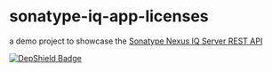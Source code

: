 # sonatype-iq-app-licenses

a demo project to showcase the [Sonatype Nexus IQ Server REST API](https://help.sonatype.com/iqserver/rest-apis)

[![DepShield Badge](https://depshield.sonatype.org/badges/michaelmworthington/sonatype-iq-app-licenses/depshield.svg)](https://depshield.github.io)
